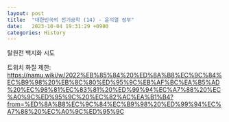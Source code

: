 ```yaml
---
layout: post
title:  "대한민국의 전기공학 (14) - 윤석열 정부"
date:   2023-10-04 19:31:29 +0900
categories: History
---
```


탈원전 백지화 시도

트위치 화질 제한:
https://namu.wiki/w/2022%EB%85%84%20%ED%8A%B8%EC%9C%84%EC%B9%98%20%EB%8C%80%ED%95%9C%EB%AF%BC%EA%B5%AD%20%EC%98%81%EC%83%81%20%ED%99%94%EC%A7%88%20%EC%A0%9C%ED%95%9C%20%EC%82%AC%EA%B1%B4?from=%ED%8A%B8%EC%9C%84%EC%B9%98%20%ED%99%94%EC%A7%88%20%EC%A0%9C%ED%95%9C